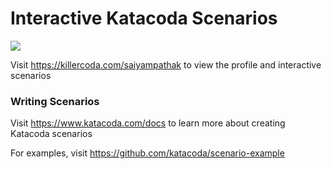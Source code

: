 # Interactive Katacoda Scenarios

[![](http://shields.katacoda.com/katacoda/pathaksaiyam/count.svg)](https://www.katacoda.com/pathaksaiyam "Get your profile on Katacoda.com")

Visit https://killercoda.com/saiyampathak to view the profile and interactive scenarios

### Writing Scenarios
Visit https://www.katacoda.com/docs to learn more about creating Katacoda scenarios

For examples, visit https://github.com/katacoda/scenario-example
